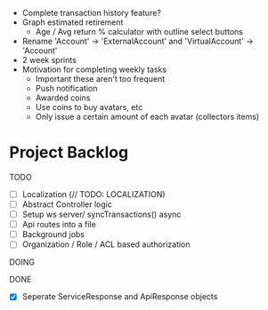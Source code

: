 - Complete transaction history feature?
- Graph estimated retirement
  - Age / Avg return % calculator with outline select buttons
- Rename 'Account' -> 'ExternalAccount' and 'VirtualAccount' -> 'Account'
- 2 week sprints
- Motivation for completing weekly tasks
  - Important these aren't too frequent
  - Push notification
  - Awarded coins
  - Use coins to buy avatars, etc
  - Only issue a certain amount of each avatar (collectors items)

# Project Backlog

TODO

- [ ] Localization (// TODO: LOCALIZATION)
- [ ] Abstract Controller logic
- [ ] Setup ws server/ syncTransactions() async
- [ ] Api routes into a file
- [ ] Background jobs
- [ ] Organization / Role / ACL based authorization

DOING

DONE

- [x] Seperate ServiceResponse and ApiResponse objects
